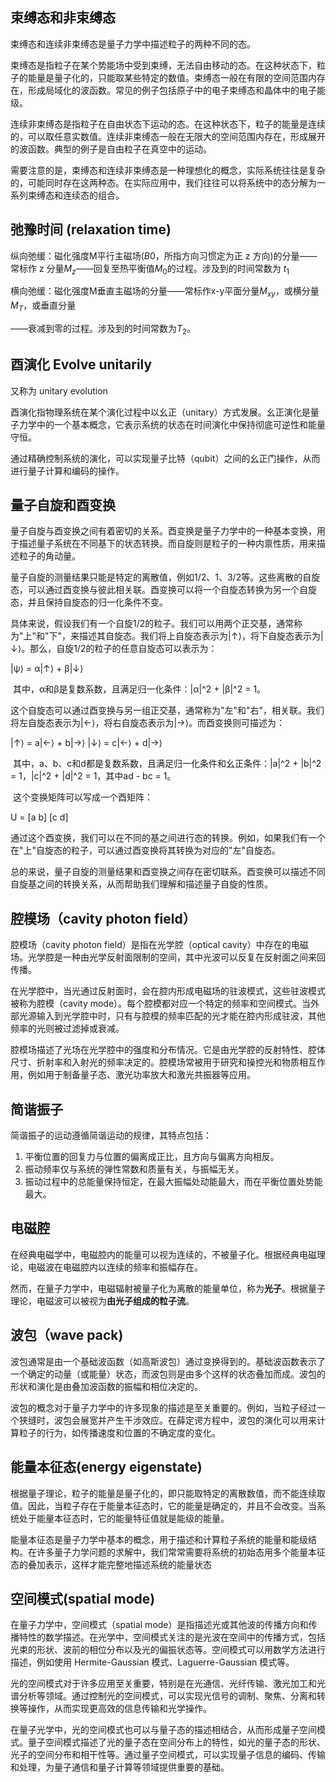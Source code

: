 ## 束缚态和非束缚态

束缚态和连续非束缚态是量子力学中描述粒子的两种不同的态。

束缚态是指粒子在某个势能场中受到束缚，无法自由移动的态。在这种状态下，粒子的能量是量子化的，只能取某些特定的数值。束缚态一般在有限的空间范围内存在，形成局域化的波函数。常见的例子包括原子中的电子束缚态和晶体中的电子能级。

连续非束缚态是指粒子在自由状态下运动的态。在这种状态下，粒子的能量是连续的，可以取任意实数值。连续非束缚态一般在无限大的空间范围内存在，形成展开的波函数。典型的例子是自由粒子在真空中的运动。

需要注意的是，束缚态和连续非束缚态是一种理想化的概念，实际系统往往是复杂的，可能同时存在这两种态。在实际应用中，我们往往可以将系统中的态分解为一系列束缚态和连续态的组合。

## 弛豫时间 (relaxation time)

纵向弛缓：磁化强度M平行主磁场($B0$，所指方向习惯定为正 z 方向)的分量——常标作 z 分量$M_z$——回复至热平衡值$M_0$的过程。涉及到的时间常数为 $t_1$

横向弛缓：磁化强度M垂直主磁场的分量——常标作x-y平面分量$M_{xy}$，或横分量$M_T$，或垂直分量

——衰减到零的过程。涉及到的时间常数为$T_2$。



## 酉演化 Evolve unitarily

又称为 unitary evolution

酉演化指物理系统在某个演化过程中以幺正（unitary）方式发展。幺正演化是量子力学中的一个基本概念，它表示系统的状态在时间演化中保持彻底可逆性和能量守恒。

通过精确控制系统的演化，可以实现量子比特（qubit）之间的幺正门操作，从而进行量子计算和编码的操作。

 

 

## 量子自旋和酉变换

​		量子自旋与酉变换之间有着密切的关系。酉变换是量子力学中的一种基本变换，用于描述量子系统在不同基下的状态转换。而自旋则是粒子的一种内禀性质，用来描述粒子的角动量。

​		量子自旋的测量结果只能是特定的离散值，例如1/2、1、3/2等。这些离散的自旋态，可以通过酉变换与彼此相关联。酉变换可以将一个自旋态转换为另一个自旋态，并且保持自旋态的归一化条件不变。

​		具体来说，假设我们有一个自旋1/2的粒子。我们可以用两个正交基，通常称为"上"和"下"，来描述其自旋态。我们将上自旋态表示为|↑⟩，将下自旋态表示为|↓⟩。那么，自旋1/2的粒子的任意自旋态可以表示为：

|ψ⟩ = α|↑⟩ + β|↓⟩

​		其中，α和β是复数系数，且满足归一化条件：|α|^2 + |β|^2 = 1。

​		这个自旋态可以通过酉变换与另一组正交基，通常称为"左"和"右"，相关联。我们将左自旋态表示为|←⟩，将右自旋态表示为|→⟩。而酉变换则可描述为：

|↑⟩ = a|←⟩ + b|→⟩ |↓⟩ = c|←⟩ + d|→⟩

 

​		其中，a、b、c和d都是复数系数，且满足归一化条件和幺正条件：|a|^2 + |b|^2 = 1，|c|^2 + |d|^2 = 1，其中ad - bc = 1。

​		这个变换矩阵可以写成一个酉矩阵：

U = [a b] [c d]

​		通过这个酉变换，我们可以在不同的基之间进行态的转换。例如，如果我们有一个在"上"自旋态的粒子，可以通过酉变换将其转换为对应的"左"自旋态。

​		总的来说，量子自旋的测量结果和酉变换之间存在密切联系。酉变换可以描述不同自旋基之间的转换关系，从而帮助我们理解和描述量子自旋的性质。

 

## 腔模场（cavity photon field）

  腔模场（cavity photon field）是指在光学腔（optical cavity）中存在的电磁场。光学腔是一种由光学反射面限制的空间，其中光波可以反复在反射面之间来回传播。

在光学腔中，当光通过反射面时，会在腔内形成电磁场的驻波模式，这些驻波模式被称为腔模（cavity mode）。每个腔模都对应一个特定的频率和空间模式。当外部光源输入到光学腔中时，只有与腔模的频率匹配的光才能在腔内形成驻波，其他频率的光则被过滤掉或衰减。

腔模场描述了光场在光学腔中的强度和分布情况。它是由光学腔的反射特性、腔体尺寸、折射率和入射光的频率决定的。腔模场常被用于研究和操控光和物质相互作用，例如用于制备量子态、激光功率放大和激光共振器等应用。

 

## 简谐振子

简谐振子的运动遵循简谐运动的规律，其特点包括：

1. 平衡位置的回复力与位置的偏离成正比，且方向与偏离方向相反。 
2. 振动频率仅与系统的弹性常数和质量有关，与振幅无关。 
3. 振动过程中的总能量保持恒定，在最大振幅处动能最大，而在平衡位置处势能最大。

 

## 电磁腔

在经典电磁学中，电磁腔内的能量可以视为连续的，不被量子化。根据经典电磁理论，电磁波在电磁腔内以连续的频率和振幅存在。

然而，在量子力学中，电磁辐射被量子化为离散的能量单位，称为**光子**。根据量子理论，电磁波可以被视为**由光子组成的粒子流**。

## 波包（wave pack)

波包通常是由一个基础波函数（如高斯波包）通过变换得到的。基础波函数表示了一个确定的动量（或能量）状态，而波包则是由多个这样的状态叠加而成。波包的形状和演化是由叠加波函数的振幅和相位决定的。

波包的概念对于量子力学中的许多现象的描述是至关重要的。例如，当粒子经过一个狭缝时，波包会展宽并产生干涉效应。在薛定谔方程中，波包的演化可以用来计算粒子的行为，如传播速度和位置的不确定度的变化。

 

## 能量本征态(energy eigenstate)



根据量子理论，粒子的能量是量子化的，即只能取特定的离散数值，而不能连续取值。因此，当粒子存在于能量本征态时，它的能量是确定的，并且不会改变。当系统处于能量本征态时，它的能量特征值就是能级的能量。

能量本征态是量子力学中基本的概念，用于描述和计算粒子系统的能量和能级结构。在许多量子力学问题的求解中，我们常常需要将系统的初始态用多个能量本征态的叠加表示，这样才能完整地描述系统的能量状态

 

## 空间模式(spatial mode)

在量子力学中，空间模式（spatial mode）是指描述光或其他波的传播方向和传播特性的数学描述。在光学中，空间模式关注的是光波在空间中的传播方式，包括光束的形状、波前的相位分布以及光的偏振状态等。空间模式可以用数学方法进行描述，例如使用 Hermite-Gaussian 模式、Laguerre-Gaussian 模式等。

光的空间模式对于许多应用至关重要，特别是在光通信、光纤传输、激光加工和光谱分析等领域。通过控制光的空间模式，可以实现光信号的调制、聚焦、分离和转换等操作，从而实现更高效的信息传输和光学操作。

在量子光学中，光的空间模式也可以与量子态的描述相结合，从而形成量子空间模式。量子空间模式描述了光的量子态在空间分布上的特性，如光的量子态的形状、光子的空间分布和相干性等。通过量子空间模式，可以实现量子信息的编码、传输和处理，为量子通信和量子计算等领域提供重要的基础。





